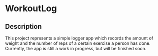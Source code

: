 # WorkoutLog

Description
-----------
This project represents a simple logger app which records the amount of weight and the number of reps
of a certain exercise a person has done. Currently, the app is still a work in progress, but will be finished soon.
